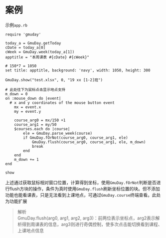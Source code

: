 # 案例
示例`app.rb`
```
require 'gmuday'

today_a = GmuDay.getToday
cDate = today_a[0]
cWeek = GmuDay.week(today_a[1])
apptitle = "本周课表 #{cDate} #{cWeek}"

# 150*7 = 1050
set title: apptitle, background: 'navy', width: 1050, height: 300

GmuDay.show("test.xlsx", 0, "19 xx [1-2]班")

# 此处往下为鼠标点击显示地点支持
m_down = 0
on :mouse_down do |event|
  # x and y coordinates of the mouse button event
    mx = event.x
    my = event.y
    
    course_arg0 = mx/150 +1
    course_arg1 = my/50
    $courses.each do |course|
        ele = GmuDay.parse_week(course)
        if GmuDay.fOrNot(course_arg0, course_arg1, ele)
            GmuDay.flush(course_arg0, course_arg1, ele, m_down)
            break
        end
    end
    m_down += 1
end

show
```

上述通过获取鼠标相对窗口位置，计算得到坐标，使用`GmuDay.fOrNot`判断是否进行flush方块的操作，条件为真时使用`GmuDay.flush`刷新坐标位置的块。但不添加功能也能看课表，只是无法看到上课地点，可通过`GmuDay.course`终端查看。此处为功能扩展

> 解析  
> GmuDay.flush(arg0, arg1, arg2, arg3)：前两位表示坐标点，arg2表示解析得到周课表的信息，arg3则进行奇偶控制，使多次点击能切换看到课程、上课地点信息
